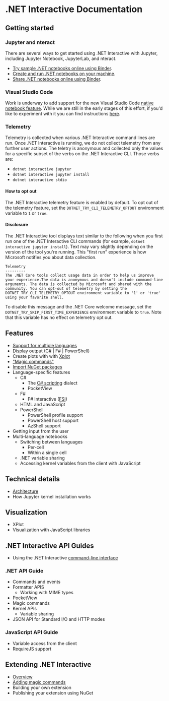 # .NET Interactive Documentation 

## Getting started 

### Jupyter and nteract

There are several ways to get started using .NET Interactive with Jupyter, including Jupyter Notebook, JupyterLab, and nteract.

* [Try sample .NET notebooks online using Binder](NotebooksOnBinder.md).
* [Create and run .NET notebooks on your machine](NotebooksLocalExperience.md).
* [Share .NET notebooks online using Binder](CreateBinder.md).

### Visual Studio Code

Work is underway to add support for the new Visual Studio Code [native notebook feature](https://code.visualstudio.com/updates/v1_45#_github-issue-notebook). While we are still in the early stages of this effort, if you'd like to experiment with it you can find instructions [here](../src/dotnet-interactive-vscode/README.md). 

### Telemetry

Telemetry is collected when various .NET Interactive command lines are run. Once .NET Interactive is running, we do not collect telemetry from any further user actions. The teletry is anonymous and collected only the values for a specific subset of the verbs on the .NET Interactive CLI. Those verbs are:

* `dotnet interactive jupyter`
* `dotnet interactive jupyter install`
* `dotnet interactive stdio`

#### How to opt out

The .NET Interactive telemetry feature is enabled by default. To opt out of the telemetry feature, set the `DOTNET_TRY_CLI_TELEMETRY_OPTOUT` environment variable to `1` or `true`.

#### Disclosure

The .NET Interactive tool displays text similar to the following when you first run one of the .NET Interactive CLI commands (for example, `dotnet interactive jupyter install`). Text may vary slightly depending on the version of the tool you're running. This "first run" experience is how Microsoft notifies you about data collection.

```console
Telemetry
---------
The .NET Core tools collect usage data in order to help us improve your experience.The data is anonymous and doesn't include command-line arguments. The data is collected by Microsoft and shared with the community. You can opt-out of telemetry by setting the DOTNET_TRY_CLI_TELEMETRY_OPTOUT environment variable to '1' or 'true' using your favorite shell.
```

To disable this message and the .NET Core welcome message, set the `DOTNET_TRY_SKIP_FIRST_TIME_EXPERIENCE` environment variable to `true`. Note that this variable has no effect on telemetry opt out.

## Features

* [Support for multiple languages](polyglot.md)
* Display output ([C#](display-output-csharp.md) | F# | PowerShell)
* Create plots with with [Xplot](https://fslab.org/XPlot/)
* ["Magic commands"](./magic-commands.md)
* [Import NuGet packages](nuget-overview.md)
* Language-specific features
    * C#
        * The [C# scripting](https://docs.microsoft.com/en-us/archive/msdn-magazine/2016/january/essential-net-csharp-scripting) dialect
        * PocketView
    * F#
        * F# Interactive ([FSI](https://docs.microsoft.com/en-us/dotnet/fsharp/tutorials/fsharp-interactive/))
    * HTML and JavaScript
    * PowerShell
        * PowerShell profile support
        * PowerShell host support 
        * AzShell support
* Getting input from the user
* Multi-language notebooks
    * Switching between languages
        * Per-cell
        * Within a single cell
    * .NET variable sharing
    * Accessing kernel variables from the client with JavaScript 

## Technical details

* [Architecture](kernels-overview.md)
* How Jupyter kernel installation works

## Visualization

* XPlot
* Visualization with JavaScript libraries

## .NET Interactive API Guides

* Using the .NET Interactive [command-line interface](../src/dotnet-interactive/CommandLine/readme.md)

### .NET API Guide

* Commands and events
* Formatter APIS 
    * Working with MIME types 
* PocketView
* Magic commands
* Kernel APIs
    * Variable sharing
* JSON API for Standard I/O and HTTP modes

### JavaScript API Guide

* Variable access from the client
* RequireJS support
 
## Extending .NET Interactive

* [Overview](extending-dotnet-interactive.md)
* [Adding magic commands](extending-dotnet-interactive.md#adding-magic-commands)
* Building your own extension
* Publishing your extension using NuGet


